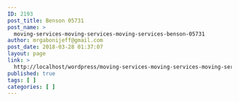 ```yaml
---
ID: 2193
post_title: Benson 05731
post_name: >
  moving-services-moving-services-moving-services-benson-05731
author: mrgabonijeff@gmail.com
post_date: 2018-03-28 01:37:07
layout: page
link: >
  http://localhost/wordpress/moving-services-moving-services-moving-services-benson-05731/
published: true
tags: [ ]
categories: [ ]
---
```

